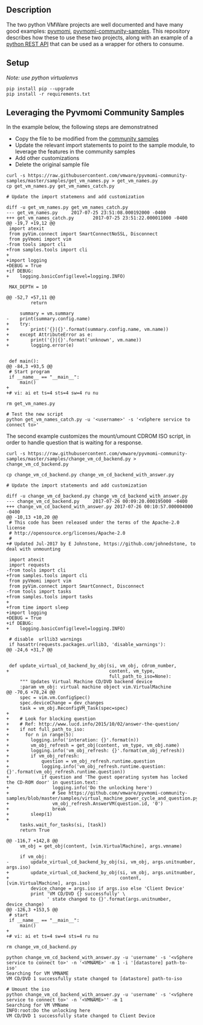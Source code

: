 ## Description

The two python VMWare projects are well documented and have many good examples: [pyvmomi](https://github.com/vmware/pyvmomi), [pyvmomi-community-samples](https://github.com/vmware/pyvmomi-community-samples).  This repository describes how these to use these two projects, along with an example of a [python REST API](http://www.django-rest-framework.org/) that can be used as a wrapper for others to consume.

## Setup
*Note: use python virtualenvs* 

```
pip install pip --upgrade
pip install -r requirements.txt
```

## Leveraging the Pyvmomi Community Samples
In the example below, the following steps are demonstratned

* Copy the file to be modified from the [community samples](https://github.com/vmware/pyvmomi-community-samples/tree/master/samples)
* Update the relevant import statements to point to the sample module, to leverage the features in the community samples
* Add other customizations
* Delete the original sample file

```
curl -s https://raw.githubusercontent.com/vmware/pyvmomi-community-samples/master/samples/get_vm_names.py > get_vm_names.py
cp get_vm_names.py get_vm_names_catch.py

# Update the import statemens and add customization

diff -u get_vm_names.py get_vm_names_catch.py
--- get_vm_names.py     2017-07-25 23:51:08.000192000 -0400
+++ get_vm_names_catch.py       2017-07-25 23:51:22.000011000 -0400
@@ -19,7 +19,12 @@
 import atexit
 from pyVim.connect import SmartConnectNoSSL, Disconnect
 from pyVmomi import vim
-from tools import cli
+from samples.tools import cli
+
+import logging
+DEBUG = True
+if DEBUG:
+    logging.basicConfig(level=logging.INFO)

 MAX_DEPTH = 10

@@ -52,7 +57,11 @@
         return

     summary = vm.summary
-    print(summary.config.name)
+    try:
+        print('{}|{}'.format(summary.config.name, vm.name))
+    except AttributeError as e:
+        print('{}|{}'.format('unknown', vm.name))
+        logging.error(e)


 def main():
@@ -84,3 +93,5 @@
 # Start program
 if __name__ == "__main__":
     main()
+
+# vi: ai et ts=4 sts=4 sw=4 ru nu

rm get_vm_names.py

# Test the new script
python get_vm_names_catch.py -u '<username>' -s '<vSphere service to connect to>'
```

The second example customizes the mount/umount CDROM ISO script, in order to handle question that is waiting for a response.

```
curl -s https://raw.githubusercontent.com/vmware/pyvmomi-community-samples/master/samples/change_vm_cd_backend.py > change_vm_cd_backend.py

cp change_vm_cd_backend.py change_vm_cd_backend_with_answer.py

# Update the import statements and add customization

diff -u change_vm_cd_backend.py change_vm_cd_backend_with_answer.py
--- change_vm_cd_backend.py     2017-07-26 00:09:20.000195000 -0400
+++ change_vm_cd_backend_with_answer.py 2017-07-26 00:10:57.000004000 -0400
@@ -10,13 +10,20 @@
 # This code has been released under the terms of the Apache-2.0 license
 # http://opensource.org/licenses/Apache-2.0
 #
+# Updated Jul-2017 by E Johnstone, https://github.com/johnedstone, to deal with unmounting

 import atexit
 import requests
-from tools import cli
+from samples.tools import cli
 from pyVmomi import vim
 from pyVim.connect import SmartConnect, Disconnect
-from tools import tasks
+from samples.tools import tasks
+
+from time import sleep
+import logging
+DEBUG = True
+if DEBUG:
+    logging.basicConfig(level=logging.INFO)

 # disable  urllib3 warnings
 if hasattr(requests.packages.urllib3, 'disable_warnings'):
@@ -24,6 +31,7 @@


 def update_virtual_cd_backend_by_obj(si, vm_obj, cdrom_number,
+                                     content, vm_type,
                                      full_path_to_iso=None):
     """ Updates Virtual Machine CD/DVD backend device
     :param vm_obj: virtual machine object vim.VirtualMachine
@@ -70,6 +78,24 @@
     spec = vim.vm.ConfigSpec()
     spec.deviceChange = dev_changes
     task = vm_obj.ReconfigVM_Task(spec=spec)
+
+    # Look for blocking question
+    # Ref: http://www.lucd.info/2015/10/02/answer-the-question/
+    if not full_path_to_iso:
+      for n in range(5):
+        logging.info('interation: {}'.format(n))
+        vm_obj_refresh = get_obj(content, vm_type, vm_obj.name)
+        logging.info('vm_obj_refresh: {}'.format(vm_obj_refresh))
+        if vm_obj_refresh:
+            question = vm_obj_refresh.runtime.question
+            logging.info('vm_obj_refresh.runtime.question: {}'.format(vm_obj_refresh.runtime.question))
+            if question and 'The guest operating system has locked the CD-ROM door' in question.text:
+                logging.info('Do the unlocking here')
+                # See https://github.com/vmware/pyvmomi-community-samples/blob/master/samples/virtual_machine_power_cycle_and_question.py
+                vm_obj_refresh.AnswerVM(question.id, '0')
+                break
+        sleep(1)
+
     tasks.wait_for_tasks(si, [task])
     return True

@@ -116,7 +142,8 @@
     vm_obj = get_obj(content, [vim.VirtualMachine], args.vmname)

     if vm_obj:
-        update_virtual_cd_backend_by_obj(si, vm_obj, args.unitnumber, args.iso)
+        update_virtual_cd_backend_by_obj(si, vm_obj, args.unitnumber,
+                                         content, [vim.VirtualMachine], args.iso)
         device_change = args.iso if args.iso else 'Client Device'
         print 'VM CD/DVD {} successfully' \
               ' state changed to {}'.format(args.unitnumber, device_change)
@@ -126,3 +153,5 @@
 # start
 if __name__ == "__main__":
     main()
+
+# vi: ai et ts=4 sw=4 sts=4 ru nu

rm change_vm_cd_backend.py

python change_vm_cd_backend_with_answer.py -u 'username' -s '<vSphere service to connect to>' -n '<VMNAME>' -m 1 -i '[datastore] path-to-iso'
Searching for VM VMNAME
VM CD/DVD 1 successfully state changed to [datastore] path-to-iso 

# Umount the iso
python change_vm_cd_backend_with_answer.py -u 'username' -s '<vSphere service to connect to>' -n '<VMNAME>'' -m 1
Searching for VM VMName
INFO:root:Do the unlocking here
VM CD/DVD 1 successfully state changed to Client Device

```
